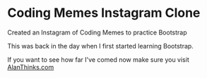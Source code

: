 # Coding Memes Instagram Clone
Created an Instagram of Coding Memes to practice Bootstrap

This was back in the day when I first started learning Bootstrap.

If you want to see how far I've comed now make sure you visit [AlanThinks.com](http://alanthinks.com)
